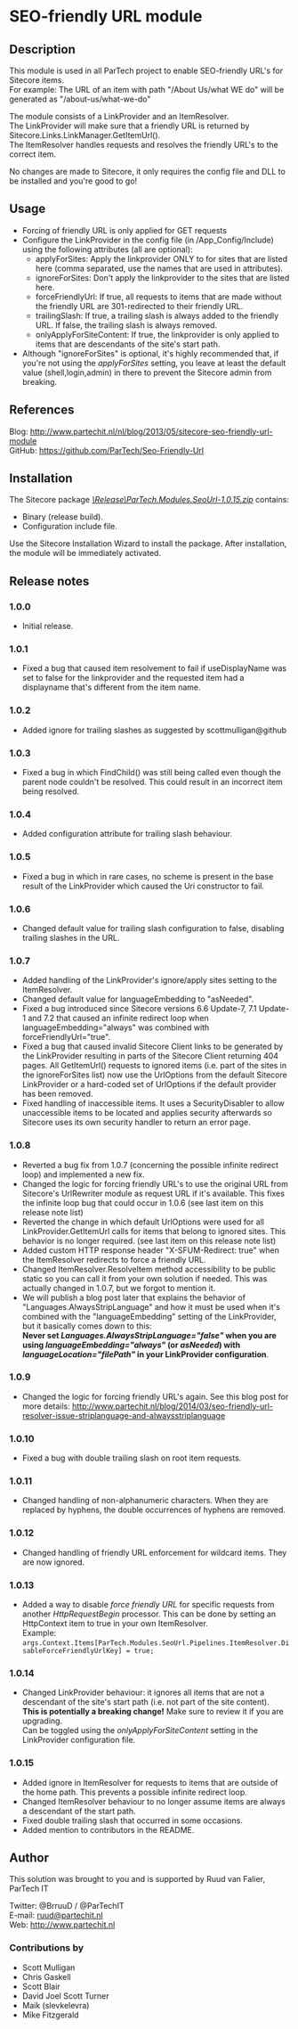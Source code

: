 # SEO-friendly URL module

## Description

This module is used in all ParTech project to enable SEO-friendly URL's for Sitecore items.  
For example: The URL of an item with path "/About Us/what WE do" will be generated as "/about-us/what-we-do"  

The module consists of a LinkProvider and an ItemResolver.  
The LinkProvider will make sure that a friendly URL is returned by Sitecore.Links.LinkManager.GetItemUrl().  
The ItemResolver handles requests and resolves the friendly URL's to the correct item.  

No changes are made to Sitecore, it only requires the config file and DLL to be installed and you're good to go!


## Usage
- Forcing of friendly URL is only applied for GET requests
- Configure the LinkProvider in the config file (in /App_Config/Include) using the following attributes (all are optional):
	- applyForSites: Apply the linkprovider ONLY to for sites that are listed here (comma separated, use the names that are used in <site name=""> attributes).
	- ignoreForSites: Don't apply the linkprovider to the sites that are listed here.
	- forceFriendlyUrl: If true, all requests to items that are made without the friendly URL are 301-redirected to their friendly URL.
	- trailingSlash: If true, a trailing slash is always added to the friendly URL. If false, the trailing slash is always removed.
    - onlyApplyForSiteContent: If true, the linkprovider is only applied to items that are descendants of the site's start path.
- Although "ignoreForSites" is optional, it's highly recommended that, if you're not using the *applyForSites* setting, you leave at least the default value (shell,login,admin) in there to prevent the Sitecore admin from breaking.


## References
Blog: http://www.partechit.nl/nl/blog/2013/05/sitecore-seo-friendly-url-module  
GitHub: https://github.com/ParTech/Seo-Friendly-Url


## Installation
The Sitecore package *[\Release\ParTech.Modules.SeoUrl-1.0.15.zip](https://github.com/ParTech/Seo-Friendly-Url/raw/master/Release/ParTech.Modules.SeoUrl-1.0.15.zip)* contains:
- Binary (release build).
- Configuration include file.

Use the Sitecore Installation Wizard to install the package.
After installation, the module will be immediately activated.


## Release notes
### 1.0.0
- Initial release.

### 1.0.1
- Fixed a bug that caused item resolvement to fail if useDisplayName was set to false for the linkprovider and the requested item had a displayname that's different from the item name.

### 1.0.2
- Added ignore for trailing slashes as suggested by scottmulligan@github

### 1.0.3
- Fixed a bug in which FindChild() was still being called even though the parent node couldn't be resolved. This could result in an incorrect item being resolved.

### 1.0.4
- Added configuration attribute for trailing slash behaviour.

### 1.0.5
- Fixed a bug in which in rare cases, no scheme is present in the base result of the LinkProvider which caused the Uri constructor to fail.

### 1.0.6
- Changed default value for trailing slash configuration to false, disabling trailing slashes in the URL.

### 1.0.7
- Added handling of the LinkProvider's ignore/apply sites setting to the ItemResolver.
- Changed default value for languageEmbedding to "asNeeded".
- Fixed a bug introduced since Sitecore versions 6.6 Update-7, 7.1 Update-1 and 7.2 that caused an infinite redirect loop when languageEmbedding="always" was combined with forceFriendlyUrl="true".
- Fixed a bug that caused invalid Sitecore Client links to be generated by the LinkProvider resulting in parts of the Sitecore Client returning 404 pages. All GetItemUrl() requests to ignored items (i.e. part of the sites in the ignoreForSites list) now use the UrlOptions from the default Sitecore LinkProvider or a hard-coded set of UrlOptions if the default provider has been removed.
- Fixed handling of inaccessible items. It uses a SecurityDisabler to allow unaccessible items to be located and applies security afterwards so Sitecore uses its own security handler to return an error page.

### 1.0.8
- Reverted a bug fix from 1.0.7 (concerning the possible infinite redirect loop) and implemented a new fix.
- Changed the logic for forcing friendly URL's to use the original URL from Sitecore's UrlRewriter module as request URL if it's available. This fixes the infinite loop bug that could occur in 1.0.6 (see last item on this release note list)
- Reverted the change in which default UrlOptions were used for all LinkProvider.GetItemUrl calls for items that belong to ignored sites. This behavior is no longer required. (see last item on this release note list)
- Added custom HTTP response header "X-SFUM-Redirect: true" when the ItemResolver redirects to force a friendly URL.
- Changed ItemResolver.ResolveItem method accessibility to be public static so you can call it from your own solution if needed. This was actually changed in 1.0.7, but we forgot to mention it.
- We will publish a blog post later that explains the behavior of "Languages.AlwaysStripLanguage" and how it must be used when it's combined with the "languageEmbedding" setting of the LinkProvider, but it basically comes down to this:  
**Never set *Languages.AlwaysStripLanguage="false"* when you are using *languageEmbedding="always"* (or *asNeeded*) with *languageLocation="filePath"* in your LinkProvider configuration**.

### 1.0.9
- Changed the logic for forcing friendly URL's again. See this blog post for more details: http://www.partechit.nl/blog/2014/03/seo-friendly-url-resolver-issue-striplanguage-and-alwaysstriplanguage

### 1.0.10
- Fixed a bug with double trailing slash on root item requests.

### 1.0.11
- Changed handling of non-alphanumeric characters. When they are replaced by hyphens, the double occurrences of hyphens are removed.

### 1.0.12
- Changed handling of friendly URL enforcement for wildcard items. They are now ignored.

### 1.0.13
- Added a way to disable *force friendly URL* for specific requests from another *HttpRequestBegin* processor. This can be done by setting an HttpContext item to true in your own ItemResolver.   
Example: `args.Context.Items[ParTech.Modules.SeoUrl.Pipelines.ItemResolver.DisableForceFriendlyUrlKey] = true;`

### 1.0.14
- Changed LinkProvider behaviour: it ignores all items that are not a descendant of the site's start path (i.e. not part of the site content).  
**This is potentially a breaking change!** Make sure to review it if you are upgrading.  
Can be toggled using the *onlyApplyForSiteContent* setting in the LinkProvider configuration file.

### 1.0.15
- Added ignore in ItemResolver for requests to items that are outside of the home path. This prevents a possible infinite redirect loop.
- Changed ItemResolver behaviour to no longer assume items are always a descendant of the start path.
- Fixed double trailing slash that occurred in some occasions.
- Added mention to contributors in the README.


## Author
This solution was brought to you and is supported by Ruud van Falier, ParTech IT

Twitter: @BrruuD / @ParTechIT   
E-mail: ruud@partechit.nl   
Web: http://www.partechit.nl

### Contributions by
- Scott Mulligan
- Chris Gaskell
- Scott Blair
- David Joel Scott Turner
- Maik (slevkelevra)
- Mike Fitzgerald